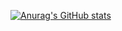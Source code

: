 [![Anurag's GitHub stats](https://github-readme-stats.vercel.app/api?username=douglasspeck&count_private=true&show_icons=true&theme=material-palenight&bg-color=45deg,#833ab4,#fd1d1d,#fcb045)](https://github.com/anuraghazra/github-readme-stats)
